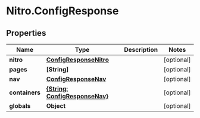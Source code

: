 # Nitro.ConfigResponse

## Properties

Name | Type | Description | Notes
------------ | ------------- | ------------- | -------------
**nitro** | [**ConfigResponseNitro**](ConfigResponseNitro.md) |  | [optional] 
**pages** | **[String]** |  | [optional] 
**nav** | [**ConfigResponseNav**](ConfigResponseNav.md) |  | [optional] 
**containers** | [**{String: ConfigResponseNav}**](ConfigResponseNav.md) |  | [optional] 
**globals** | **Object** |  | [optional] 


